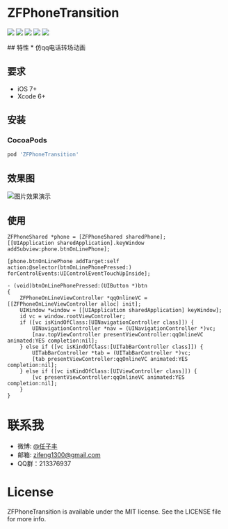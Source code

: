 # ZFPhoneTransition
<p align="left">
<a href="https://travis-ci.org/renzifeng/ZFPhoneTransition"><img src="https://travis-ci.org/renzifeng/ZFPhoneTransition.svg?branch=master"></a>
<a href="https://img.shields.io/cocoapods/v/ZFPhoneTransition.svg"><img src="https://img.shields.io/cocoapods/v/ZFPhoneTransition.svg"></a>
<a href="https://img.shields.io/cocoapods/v/ZFPhoneTransition.svg"><img src="https://img.shields.io/github/license/renzifeng/ZFPhoneTransition.svg?style=flat"></a>
<a href="http://cocoadocs.org/docsets/ZFPhoneTransition"><img src="https://img.shields.io/cocoapods/p/ZFPhoneTransition.svg?style=flat"></a>
<a href="http://weibo.com/zifeng1300"><img src="https://img.shields.io/badge/weibo-@%E4%BB%BB%E5%AD%90%E4%B8%B0-yellow.svg?style=flat"></a>
</p>
## 特性
* 仿qq电话转场动画

## 要求
* iOS 7+
* Xcode 6+

## 安装
### CocoaPods

```ruby
pod 'ZFPhoneTransition'
```

## 效果图

![图片效果演示](https://github.com/renzifeng/ZFPhoneTransition/raw/master/ZFPhoneTransition.gif)


## 使用
```objc
ZFPhoneShared *phone = [ZFPhoneShared sharedPhone];
[[UIApplication sharedApplication].keyWindow addSubview:phone.btnOnLinePhone];
    
[phone.btnOnLinePhone addTarget:self action:@selector(btnOnLinePhonePressed:) forControlEvents:UIControlEventTouchUpInside];

- (void)btnOnLinePhonePressed:(UIButton *)btn
{
    ZFPhoneOnLineViewController *qqOnlineVC = [[ZFPhoneOnLineViewController alloc] init];
    UIWindow *window = [[UIApplication sharedApplication] keyWindow];
    id vc = window.rootViewController;
    if ([vc isKindOfClass:[UINavigationController class]]) {
        UINavigationController *nav = (UINavigationController *)vc;
        [nav.topViewController presentViewController:qqOnlineVC animated:YES completion:nil];
    } else if ([vc isKindOfClass:[UITabBarController class]]) {
        UITabBarController *tab = (UITabBarController *)vc;
        [tab presentViewController:qqOnlineVC animated:YES completion:nil];
    } else if ([vc isKindOfClass:[UIViewController class]]) {
        [vc presentViewController:qqOnlineVC animated:YES completion:nil];
    }
}
```

# 联系我
- 微博: [@任子丰](https://weibo.com/zifeng1300)
- 邮箱: zifeng1300@gmail.com
- QQ群：213376937

# License

ZFPhoneTransition is available under the MIT license. See the LICENSE file for more info.